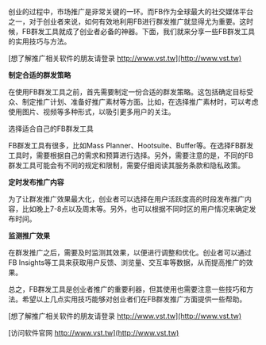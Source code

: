 创业的过程中，市场推广是非常关键的一环。而FB作为全球最大的社交媒体平台之一，对于创业者来说，如何有效地利用FB进行群发推广就显得尤为重要。这时候，FB群发工具就成了创业者必备的神器。下面，我们就来分享一些FB群发工具的实用技巧与方法。

[想了解推广相关软件的朋友请登录 http://www.vst.tw](http://www.vst.tw)

**制定合适的群发策略**

在使用FB群发工具之前，首先需要制定一份合适的群发策略。这包括确定目标受众、制定推广计划、准备好推广素材等方面。比如，在选择推广素材时，可以考虑使用图片、视频等多种形式，以吸引更多用户的关注。

选择适合自己的FB群发工具

FB群发工具有很多，比如Mass Planner、Hootsuite、Buffer等。在选择FB群发工具时，需要根据自己的需求和预算进行选择。另外，需要注意的是，不同的FB群发工具可能会有不同的规定和限制，需要仔细阅读其服务条款和隐私政策。

**定时发布推广内容**

为了让群发推广效果最大化，创业者可以选择在用户活跃度高的时段发布推广内容，比如晚上7-8点以及周末等。另外，也可以根据不同时区的用户情况来确定发布时间。

**监测推广效果**

在群发推广之后，需要及时监测其效果，以便进行调整和优化。创业者可以通过FB Insights等工具来获取用户反馈、浏览量、交互率等数据，从而提高推广的效果。

总之，FB群发工具是创业者推广的重要利器，但其使用也需要注意一些技巧和方法。希望以上几点实用技巧能够对创业者们在FB群发推广方面提供一些帮助。

[想了解推广相关软件的朋友请登录 http://www.vst.tw](http://www.vst.tw)


[访问软件官网 http://www.vst.tw](http://www.vst.tw)
